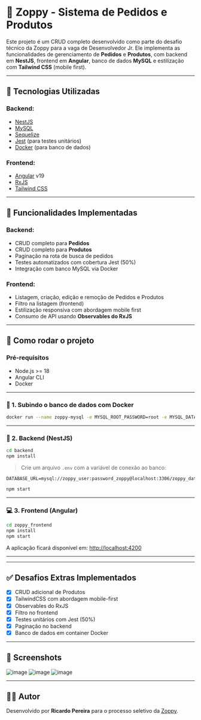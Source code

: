
# 🧾 Zoppy - Sistema de Pedidos e Produtos

Este projeto é um CRUD completo desenvolvido como parte do desafio técnico da Zoppy para a vaga de Desenvolvedor Jr. Ele implementa as funcionalidades de gerenciamento de **Pedidos** e **Produtos**, com backend em **NestJS**, frontend em **Angular**, banco de dados **MySQL** e estilização com **Tailwind CSS** (mobile first).

---

## 🚀 Tecnologias Utilizadas

### Backend:
- [NestJS](https://nestjs.com/)
- [MySQL](https://www.mysql.com/)  
- [Sequelize](https://sequelize.org/)  
- [Jest](https://jestjs.io/) (para testes unitários)  
- [Docker](https://www.docker.com/) (para banco de dados)

### Frontend:
- [Angular](https://angular.io/) v19  
- [RxJS](https://rxjs.dev/)  
- [Tailwind CSS](https://tailwindcss.com/)

---

## 🧠 Funcionalidades Implementadas

### Backend:
- CRUD completo para **Pedidos**
- CRUD completo para **Produtos**
- Paginação na rota de busca de pedidos
- Testes automatizados com cobertura Jest (50%)
- Integração com banco MySQL via Docker

### Frontend:
- Listagem, criação, edição e remoção de Pedidos e Produtos
- Filtro na listagem (frontend)
- Estilização responsiva com abordagem mobile first
- Consumo de API usando **Observables do RxJS**

---

## 🐳 Como rodar o projeto

### Pré-requisitos
- Node.js >= 18
- Angular CLI
- Docker

---

### 🧱 1. Subindo o banco de dados com Docker

```bash
docker run --name zoppy-mysql -e MYSQL_ROOT_PASSWORD=root -e MYSQL_DATABASE=zoppy_database -e MYSQL_USER=zoppy_user -e MYSQL_PASSWORD=password_zoppy -p 3306:3306 -d mysql:latest
```

---

### 🔧 2. Backend (NestJS)

```bash
cd backend
npm install
```

> Crie um arquivo `.env` com a variável de conexão ao banco:

```env
DATABASE_URL=mysql://zoppy_user:password_zoppy@localhost:3306/zoppy_database
```

```bash
npm start
```


---

### 💻 3. Frontend (Angular)

```bash
cd zoppy_frontend
npm install
npm start
```

A aplicação ficará disponível em: [http://localhost:4200](http://localhost:4200)

---

---

## ✅ Desafios Extras Implementados

- [x] CRUD adicional de Produtos
- [x] TailwindCSS com abordagem mobile-first
- [x] Observables do RxJS
- [x] Filtro no frontend
- [x] Testes unitários com Jest (50%)
- [x] Paginação no backend
- [x] Banco de dados em container Docker

---

## 📸 Screenshots

![image](https://github.com/user-attachments/assets/4f91833d-7f9e-45fe-a98d-100138976f69)
![image](https://github.com/user-attachments/assets/5be14c80-fa83-445f-945b-045e172bf53e)
![image](https://github.com/user-attachments/assets/e4d1a4f1-cc72-4481-bd01-ef8ed9ca2613)


---

## 👨‍💻 Autor

Desenvolvido por **Ricardo Pereira** para o processo seletivo da [Zoppy](https://zoppy.com.br).
